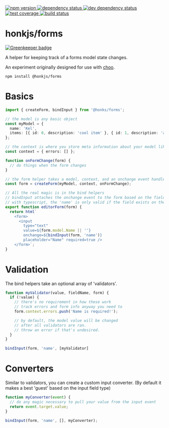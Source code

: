 <div>
  <!-- npm -->
  <a href="https://www.npmjs.com/package/@honkjs/forms">
    <img src="https://img.shields.io/npm/v/@honkjs/forms.svg?style=flat-square" alt="npm version" />
  </a>
  <!--  dependencies -->
  <a href="https://david-dm.org/honkjs/forms">
    <img src="https://david-dm.org/honkjs/forms.svg?style=flat-square" alt="dependency status" />
  </a>
  <!-- dev dependencies  -->
  <a href="https://david-dm.org/honkjs/forms&type=dev">
    <img src="https://david-dm.org/honkjs/forms/dev-status.svg?style=flat-square" alt="dev dependency status" />
  </a>
  <!-- coverage -->
  <a href="https://codecov.io/github/honkjs/forms">
    <img src="https://img.shields.io/codecov/c/github/honkjs/forms/master.svg?style=flat-square" alt="test coverage" />
  </a>
  <!-- build -->
  <a href="https://travis-ci.org/honkjs/forms">
    <img src="https://img.shields.io/travis/honkjs/forms/master.svg?style=flat-square" alt="build status" />
  </a>
</div>

# honkjs/forms

[![Greenkeeper badge](https://badges.greenkeeper.io/honkjs/forms.svg)](https://greenkeeper.io/)

A helper for keeping track of a forms model state changes.

An experiment originally designed for use with [choo](https://github.com/choojs/choo).

```
npm install @honkjs/forms
```

# Basics

```ts
import { createForm, bindInput } from '@honks/forms';

// the model is any basic object
const myModel = {
  name: 'Kel',
  items: [{ id: 0, description: 'cool item' }, { id: 1, description: 'another cool item' }],
};

// the context is where you store meta information about your model like validation errors.
const context = { errors: [] };

function onFormChange(form) {
  // do things when the form changes
}

// the form helper takes a model, context, and an onchange event handler
const form = createForm(myModel, context, onFormChange);

// All the real magic is in the bind helpers
// bindInput attaches the onchange event to the form based on the field name
// with typescript, the 'name' is only valid if the field exists on the model
export function editorForm(form) {
  return html`
    <form>
      <input
        type="text"
        value=${form.model.Name || ''}
        onchange=${bindInput(form, 'name')}
        placeholder="Name" required=true />
    </form>`;
}
```

# Validation

The bind helpers take an optional array of 'validators'.

```ts
function myValidator(value, fieldName, form) {
  if (!value) {
    // there's no requirement in how these work
    // track errors and form info anyway you need to
    form.context.errors.push('Name is required!');

    // by default, the model value will be changed
    // after all validators are ran.
    // throw an error if that's undesired.
  }
}

bindInput(form, 'name', [myValidator]
```

# Converters

Similar to validators, you can create a custom input converter. (By default it makes a best 'guest' based on the input field type)

```ts
function myConverter(event) {
  // do any magic necessary to pull your value from the input event
  return event.target.value;
}

bindInput(form, 'name', [], myConverter);
```
